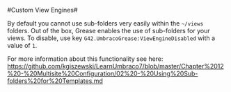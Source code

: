 #Custom View Engines#

By default you cannot use sub-folders very easily within the `~/views` folders. Out of the box, Grease enables the use of sub-folders for your views. To disable, use key `G42.UmbracoGrease:ViewEngineDisabled` with a value of `1`.

For more information about this functionality see here: https://github.com/kgiszewski/LearnUmbraco7/blob/master/Chapter%2012%20-%20Multisite%20Configuration/02%20-%20Using%20Sub-folders%20for%20Templates.md